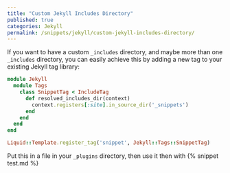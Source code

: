 ```yaml
---
title: "Custom Jekyll Includes Directory"
published: true
categories: Jekyll
permalink: /snippets/jekyll/custom-jekyll-includes-directory/
---
```


If you want to have a custom `_includes` directory, and maybe more than one
`_includes` directory, you can easily achieve this by adding a new tag to your
existing Jekyll tag library:

```ruby
module Jekyll
  module Tags
    class SnippetTag < IncludeTag
      def resolved_includes_dir(context)
        context.registers[:site].in_source_dir('_snippets')
      end
    end
  end
end

Liquid::Template.register_tag('snippet', Jekyll::Tags::SnippetTag)
```

Put this in a file in your `_plugins` directory, then use it then with
&#123;% snippet test.md %&#125;
